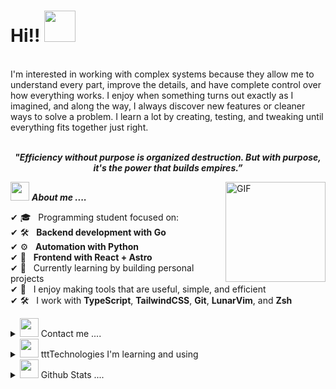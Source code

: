 # Hi!! <img src="https://media.giphy.com/media/hVa6t0WpoDOk7Pxb7l/giphy.gif" width="50">
<br/>
I'm interested in working with complex systems because they allow me to understand every part, improve the details, and have complete control over how everything works. I enjoy when something turns out exactly as I imagined, and along the way, I always discover new features or cleaner ways to solve a problem. I learn a lot by creating, testing, and tweaking until everything fits together just right.
<br/>
<br/>
<p align="center">
<b><i align="center">"Efficiency without purpose is organized destruction. But with purpose, it's the power that builds empires.”</i></b></p>

<img align="right" alt="GIF" height="160px" src="https://media.giphy.com/media/Ah3zHH7hvsSB2/giphy.gif" />

<img src="https://media.giphy.com/media/iY8CRBdQXODJSCERIr/giphy.gif" width="30px">&nbsp;***About me ....***

✔  🎓 &nbsp; Programming student focused on:  
✔  🛠️ &nbsp; **Backend development with Go** <br>
✔  ⚙️ &nbsp; **Automation with Python** <br>
✔  🎨 &nbsp; **Frontend with React + Astro** <br>
✔  🌱 &nbsp; Currently learning by building personal projects  
✔  🧠 &nbsp; I enjoy making tools that are useful, simple, and efficient  
✔  🛠️ &nbsp; I work with **TypeScript**, **TailwindCSS**, **Git**, **LunarVim**, and **Zsh**
<br>

<!-- contact me -->
<details>
 <summary><img src="https://media.giphy.com/media/iY8CRBdQXODJSCERIr/giphy.gif" width="30px">&nbsp;Contact me ....</summary>
<div>
  <samp>
    <h2 align="center">you can reach me by:</h2>
    <p align="center">
      <br/>
      <a href="www.linkedin.com/in/naim-apaza" target="blank">
        <img src="https://img.shields.io/badge/linkedin-%230077B5.svg?style=for-the-badge&logo=linkedin&logoColor=white" alt="Naim"/></a>
      <a href="naimlautaroapaza@gmail.com" target="blank">
        <img src="https://img.shields.io/badge/Gmail-D14836?style=for-the-badge&logo=gmail&logoColor=white" alt="Naim"/></a>
    </p>
  </samp>
</div>
</details>

<details>
 <summary><img src="https://media.giphy.com/media/iY8CRBdQXODJSCERIr/giphy.gif" width="30px">&nbsp;tttTechnologies I'm learning and using
</summary>
 <div>
 <samp>
<div align="center">

## Languages <br>
<img src="https://img.shields.io/badge/go-%2300ADD8.svg?style=for-the-badge&logo=go&logoColor=white" alt="go"/>
<img src="https://img.shields.io/badge/python-3670A0?style=for-the-badge&logo=python&logoColor=ffdd54" alt="python"/>
<img src="https://img.shields.io/badge/typescript-%23007ACC.svg?style=for-the-badge&logo=typescript&logoColor=white" alt="typescript"/>

## Frontend <br>
<img src="https://img.shields.io/badge/react-%2320232a.svg?style=for-the-badge&logo=react&logoColor=%2361DAFB" alt="react"/>
<img src="https://img.shields.io/badge/astro-%232C2052.svg?style=for-the-badge&logo=astro&logoColor=white" alt="astro"/>
<img src="https://img.shields.io/badge/tailwindcss-%2338B2AC.svg?style=for-the-badge&logo=tailwind-css&logoColor=white" alt="tailwindcss"/>

## Tools & Environment<br>
<img src="https://img.shields.io/badge/git-%23F05033.svg?style=for-the-badge&logo=git&logoColor=white" alt="git"/>
<img src="https://img.shields.io/badge/github-%23121011.svg?style=for-the-badge&logo=github&logoColor=white" alt="github"/>
<img src="https://img.shields.io/badge/NeoVim-%2357A143.svg?&style=for-the-badge&logo=neovim&logoColor=white" alt="neovim"/> 

## Others<br>
<img src="https://img.shields.io/badge/Manjaro-35BF5C?style=for-the-badge&logo=Manjaro&logoColor=white" alt="manjaro" />
<img src="https://img.shields.io/badge/postgres-%23316192.svg?style=for-the-badge&logo=postgresql&logoColor=white" alt="postgres" />
<img src="https://img.shields.io/badge/Obsidian-%23483699.svg?style=for-the-badge&logo=obsidian&logoColor=white" alt="obsidian" />
<img src="https://img.shields.io/badge/pandas-%23150458.svg?style=for-the-badge&logo=pandas&logoColor=white" alt="pandas" />

</div> 
 </samp> 
 </div>
 </details>
<!-- ### 📊 Github Stats -->
<details>
<summary><img src="https://media.giphy.com/media/iY8CRBdQXODJSCERIr/giphy.gif" width="30px">&nbsp;Github Stats ....</summary>
<div>
<samp>
  <p align="center">
 <img src="https://media.giphy.com/media/W5eoZHPpUx9sapR0eu/giphy.gif" width="30px" alt="Git"/>&nbsp;<i><b>Git Activeness</b></i></p>
 
<p align="center">
 
[![Naim GitHub stats](https://github-readme-stats.vercel.app/api?username=Naim-Apaza&count_private=true&show_icons=true&theme=radical)](https://github.com/Naim-Apaza)
 
[![Top Langs](https://github-readme-stats.vercel.app/api/top-langs/?username=Naim-Apaza&layout=compact)](https://github.com/anuraghazra/github-readme-stats)
 
[![trophy](https://github-profile-trophy.vercel.app/?username=Naim-Apaza&theme=onedark&row=1&column=7)](https://github.com/ryo-ma/github-profile-trophy)

![](https://github-readme-streak-stats.herokuapp.com/?user=Naim-Apaza&theme=dark)
 
<!--  # Productivity Stats📈: -->
<table>
  <tr>
    <td><img src="https://github-profile-summary-cards.vercel.app/api/cards/profile-details?username=Naim-Apaza&theme=monokai"  display=block width=100% height=auto  alt="1" ></td>
   </tr>
</table>
 </p>
 </samp>
 </div>
 </details>
 <br>
